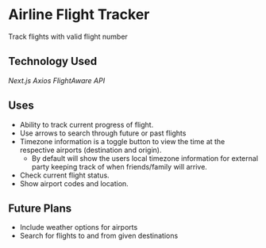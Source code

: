 # Airline Flight Tracker

Track flights with valid flight number

## Technology Used

_Next.js_
_Axios_
_FlightAware API_

## Uses

- Ability to track current progress of flight.
- Use arrows to search through future or past flights
- Timezone information is a toggle button to view the time at the respective airports (destination and origin).
  - By default will show the users local timezone information for external party keeping track of when friends/family will arrive.
- Check current flight status.
- Show airport codes and location.

## Future Plans

- Include weather options for airports
- Search for flights to and from given destinations

